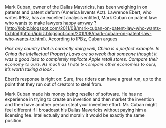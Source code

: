 
Mark Cuban, owner of the Dallas Mavericks, has been weighing in on patents and patent deform (America Invents Act). Lawrence Ebert, who writes IPBiz, has an excellent analysis entitled, Mark Cuban on patent law: who wants to make lawyers happy anyway ? [http://ipbiz.blogspot.com/2011/08/mark-cuban-on-patent-law-who-wants-to.html](http://ipbiz.blogspot.com/2011/08/mark-cuban-on-patent-law-who-wants-to.html). According to IPBiz, Cuban argues

_Pick any country that is currently doing well, China is a perfect example. In China the Intellectual Property Laws are so weak that someone thought it was a good idea to completely replicate Apple retail stores. Compare their economy to ours. As much as I hate to compare other economies to ours, it’s worth taking a look ._  
  
Ebert’s response is right on: Sure, free riders can have a great run, up to the point that they run out of creators to steal from.

  
  

Mark Cuban made his money being reseller of software. He has no experience in trying to create an invention and then market the invention and then have another person steal your inventive effort. Mr. Cuban might feel different if I broadcast his Dallas Mavericks without paying him a licensing fee. Intellectually and morally it would be exactly the same position.